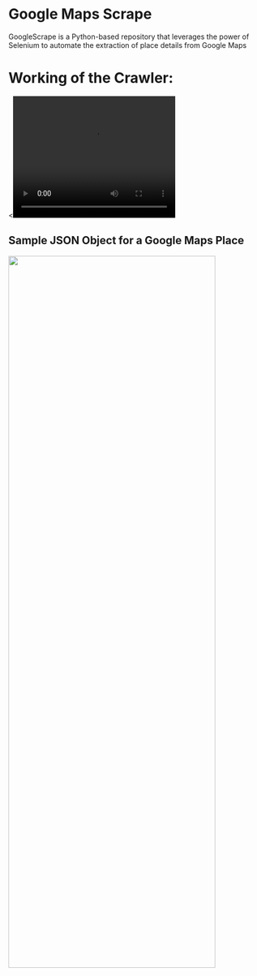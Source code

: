 # Google Maps Scrape
GoogleScrape is a Python-based repository that leverages the power of Selenium to automate the extraction of place details from Google Maps

# Working of the Crawler:
<<video width="320" height="240" controls>
  <source src="https://doc-0c-c0-docs.googleusercontent.com/docs/securesc/ro5em2n4qs1f5u6voq96i8oeqohbvoj6/fukc0v57pce19fu7u6l75srgsfv8mo8a/1701948600000/12400342450870928705/12956837568621649331Z/1LG3nlDQP0Yp3yT7ICuZcsxQKjlgJWlBz?e=download&uuid=e6edc182-9ccb-4e2f-8497-f5cb24437cfb&nonce=e0qfmihvdn306&user=12956837568621649331Z&hash=d5rgcvn9np0iihivfbenffru9o9127jc" type="video/mp4">
</video>

## Sample JSON Object for a Google Maps Place
<img style="width:90%; height:60%;" src="https://i.ibb.co/L1n9cZC/temp-Google-Serp-v2-json.png" />
